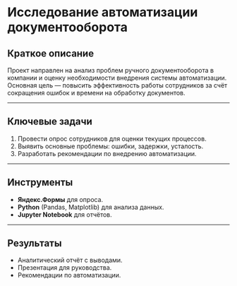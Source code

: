 # Исследование автоматизации документооборота

## Краткое описание
Проект направлен на анализ проблем ручного документооборота в компании и оценку необходимости внедрения системы автоматизации. Основная цель — повысить эффективность работы сотрудников за счёт сокращения ошибок и времени на обработку документов.

---

## Ключевые задачи
1. Провести опрос сотрудников для оценки текущих процессов.
2. Выявить основные проблемы: ошибки, задержки, усталость.
3. Разработать рекомендации по внедрению автоматизации.

---

## Инструменты
- **Яндекс.Формы** для опроса.
- **Python** (Pandas, Matplotlib) для анализа данных.
- **Jupyter Notebook** для отчётов.

---

## Результаты
- Аналитический отчёт с выводами.
- Презентация для руководства.
- Рекомендации по автоматизации.
